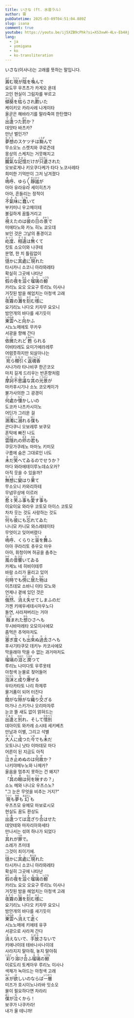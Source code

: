 ```yaml
---
title: いさな (ft. 水音ラル)
author: 霄
pubDatetime: 2025-03-09T04:51:04.889Z
slug: isana
comment: true
youtube: https://youtu.be/ij5XZB9cPhk?si=XS3xwH-4Lv-Eb4Aj
lang:
  - ja
  - yomigana
  - ko
  - ko-transliteration
---
```


いさな(이사나)는 고래를 뜻하는 말입니다.

<div>
    <div class="lang-ja"><ruby>澱<rp>(</rp><rt>よど</rt><rp>)</rp></ruby>む<ruby>現<rp>(</rp><rt>うつつ</rt><rp>)</rp></ruby>が<ruby>陰<rp>(</rp><rt>かげ</rt><rp>)</rp></ruby>を<ruby>喚<rp>(</rp><rt>よ</rt><rp>)</rp></ruby>んで</div>
    <div class="lang-ko-tl">요도무 우츠츠가 카게오 욘데</div>
    <div class="lang-ko">고인 현실이 그림자를 부르고</div>
</div>
<div>
    <div class="lang-ja"><ruby>傾葵<rp>(</rp><rt>けいき</rt><rp>)</rp></ruby>を<ruby>枯<rp>(</rp><rt>か</rt><rp>)</rp></ruby>らされ<ruby>歎<rp>(</rp><rt>なげ</rt><rp>)</rp></ruby>いた</div>
    <div class="lang-ko-tl">케이키오 카라사레 나게이타</div>
    <div class="lang-ko">올곧은 해바라기를 말라죽여 한탄했다</div>
</div>
<div>
    <div class="lang-ja"><ruby>出逢<rp>(</rp><rt>であ</rt><rp>)</rp></ruby>つた<ruby>罰<rp>(</rp><rt>ばつ</rt><rp>)</rp></ruby>か？</div>
    <div class="lang-ko-tl">데앗타 바츠카?</div>
    <div class="lang-ko">만난 벌인가?</div>
</div>

<div>
    <div class="lang-ja"><ruby>夢想<rp>(</rp><rt>むさう</rt><rp>)</rp></ruby>のスケツチは<ruby>黝<rp>(</rp><rt>くろず</rt><rp>)</rp></ruby>んで</div>
    <div class="lang-ko-tl">무소오노 스켓치와 쿠로즌데</div>
    <div class="lang-ko">몽상의 스케치는 거뭇해지고</div>
</div>
<div>
    <div class="lang-ja"><ruby>朧氣<rp>(</rp><rt>おぼろげ</rt><rp>)</rp></ruby>な<ruby>記憶<rp>(</rp><rt>きおく</rt><rp>)</rp></ruby>だけが<ruby>只<rp>(</rp><rt>ただ</rt><rp>)</rp></ruby><ruby>遺<rp>(</rp><rt>のこ</rt><rp>)</rp></ruby>された</div>
    <div class="lang-ko-tl">오보로게나 키오쿠다케가 타다 노코사레타</div>
    <div class="lang-ko">희미한 기억만이 그저 남겨졌다</div>
</div>

<div>
    <div class="lang-ja"><ruby>嗚呼<rp>(</rp><rt>あゝ</rt><rp>)</rp></ruby>、ゆら〳〵<ruby>靜謐<rp>(</rp><rt>せいひつ</rt><rp>)</rp></ruby>が</div>
    <div class="lang-ko-tl">아아 유라유라 세이히츠가</div>
    <div class="lang-ko">아아, 흔들리는 정적이</div>
</div>
<div>
    <div class="lang-ja"><ruby>不氣味<rp>(</rp><rt>ぶきみ</rt><rp>)</rp></ruby>に<ruby>蠢<rp>(</rp><rt>うごめ</rt><rp>)</rp></ruby>いて</div>
    <div class="lang-ko-tl">부키미니 우고메이테</div>
    <div class="lang-ko">불길하게 꿈틀거리고</div>
</div>
<div>
    <div class="lang-ja"><ruby>視<rp>(</rp><rt>み</rt><rp>)</rp></ruby>えたのは<ruby>彼<rp>(</rp><rt>か</rt><rp>)</rp></ruby>の<ruby>日<rp>(</rp><rt>ひ</rt><rp>)</rp></ruby>の<ruby>景<rp>(</rp><rt>きやう</rt><rp>)</rp></ruby>で</div>
    <div class="lang-ko-tl">미에타노와 카노 히노 쿄오데</div>
    <div class="lang-ko">보인 것은 그날의 풍경이고</div>
</div>
<div>
    <div class="lang-ja"><ruby>屹度<rp>(</rp><rt>きつと</rt><rp>)</rp></ruby>、<ruby>相違<rp>(</rp><rt>そうゐ</rt><rp>)</rp></ruby>は<ruby>無<rp>(</rp><rt>な</rt><rp>)</rp></ruby>くて</div>
    <div class="lang-ko-tl">킷토 소오이와 나쿠테</div>
    <div class="lang-ko">분명, 한 치 틀림없이</div>
</div>

<div>
    <div class="lang-ja"><ruby>慥<rp>(</rp><rt>たし</rt><rp>)</rp></ruby>かに<ruby>其處<rp>(</rp><rt>そこ</rt><rp>)</rp></ruby>に<ruby>現<rp>(</rp><rt>あらは</rt><rp>)</rp></ruby>れた</div>
    <div class="lang-ko-tl">타시카니 소코니 아라와레타</div>
    <div class="lang-ko">확실히 그곳에 나타난</div>
</div>
<div>
    <div class="lang-ja"><ruby>假<rp>(</rp><rt>かり</rt><rp>)</rp></ruby>の<ruby>夜<rp>(</rp><rt>よ</rt><rp>)</rp></ruby>を<ruby>泅<rp>(</rp><rt>およ</rt><rp>)</rp></ruby>ぐ<ruby>瑠璃<rp>(</rp><rt>るり</rt><rp>)</rp></ruby>の<ruby>鯨<rp>(</rp><rt>いさな</rt><rp>)</rp></ruby></div>
    <div class="lang-ko-tl">카리노 요오 오요구 루리노 이사나</div>
    <div class="lang-ko">거짓된 밤을 헤엄치는 아청색 고래</div>
</div>
<div>
    <div class="lang-ja"><ruby>夜霧<rp>(</rp><rt>よぎり</rt><rp>)</rp></ruby>の<ruby>灘<rp>(</rp><rt>なだ</rt><rp>)</rp></ruby>を<ruby>刻<rp>(</rp><rt>きざ</rt><rp>)</rp></ruby>む<ruby>樣<rp>(</rp><rt>やう</rt><rp>)</rp></ruby>に</div>
    <div class="lang-ko-tl">요기리노 나다오 키자무 요오니</div>
    <div class="lang-ko">밤안개의 바다를 새기듯이</div>
</div>
<div>
    <div class="lang-ja"><ruby>東雲<rp>(</rp><rt>しののめ</rt><rp>)</rp></ruby>へと<ruby>向<rp>(</rp><rt>む</rt><rp>)</rp></ruby>かふ</div>
    <div class="lang-ko-tl">시노노메에토 무카우</div>
    <div class="lang-ko">서광을 향해 간다</div>
</div>

<div>
    <div class="lang-ja"><ruby>依微<rp>(</rp><rt>いび</rt><rp>)</rp></ruby>たれど<ruby>甦<rp>(</rp><rt>よみがへ</rt><rp>)</rp></ruby>られる</div>
    <div class="lang-ko-tl">이비타레도 요미가에라레루</div>
    <div class="lang-ko">어렴풋하지만 되살아나는</div>
</div>
<div>
    <div class="lang-ja"><ruby>宛<rp>(</rp><rt>さなが</rt><rp>)</rp></ruby>ら<ruby>棚引<rp>(</rp><rt>たなび</rt><rp>)</rp></ruby>く<ruby>返魂香<rp>(</rp><rt>はんごんこう</rt><rp>)</rp></ruby></div>
    <div class="lang-ko-tl">사나가라 타나비쿠 한곤코오</div>
    <div class="lang-ko">마치 길게 드리우는 반혼향처럼</div>
</div>
<div>
    <div class="lang-ja"><ruby>摩訶不思議<rp>(</rp><rt>まかふしぎ</rt><rp>)</rp></ruby>な<ruby>其<rp>(</rp><rt>そ</rt><rp>)</rp></ruby>の<ruby>光景<rp>(</rp><rt>こうけい</rt><rp>)</rp></ruby>が</div>
    <div class="lang-ko-tl">마카후시기나 소노 코오케이가</div>
    <div class="lang-ko">불가사의한 그 광경이</div>
</div>
<div>
    <div class="lang-ja"><ruby>何處<rp>(</rp><rt>どこ</rt><rp>)</rp></ruby>か<ruby>懐<rp>(</rp><rt>なつ</rt><rp>)</rp></ruby>かしいの</div>
    <div class="lang-ko-tl">도코카 나츠카시이노</div>
    <div class="lang-ko">어딘가 그리운 걸</div>
</div>

<div>
    <div class="lang-ja"><ruby>溷濁<rp>(</rp><rt>こんだく</rt><rp>)</rp></ruby>に<ruby>溺<rp>(</rp><rt>おぼ</rt><rp>)</rp></ruby>れる<ruby>僕<rp>(</rp><rt>ぼく</rt><rp>)</rp></ruby>も</div>
    <div class="lang-ko-tl">콘다쿠니 오보레루 보쿠모</div>
    <div class="lang-ko">혼탁에 빠진 나도</div>
</div>
<div>
    <div class="lang-ja"><ruby>雲隱<rp>(</rp><rt>くもがく</rt><rp>)</rp></ruby>れの<ruby>侭<rp>(</rp><rt>まま</rt><rp>)</rp></ruby>の<ruby>君<rp>(</rp><rt>きみ</rt><rp>)</rp></ruby>も</div>
    <div class="lang-ko-tl">쿠모가쿠레노 마마노 키미모</div>
    <div class="lang-ko">구름에 숨은 그대로인 너도</div>
</div>
<div>
    <div class="lang-ja"><ruby>未<rp>(</rp><rt>ま</rt><rp>)</rp></ruby>だ<ruby>笑<rp>(</rp><rt>わら</rt><rp>)</rp></ruby>へてゐるのでせうか？</div>
    <div class="lang-ko-tl">마다 와라에테이루노데쇼오카?</div>
    <div class="lang-ko">아직 웃을 수 있을까?</div>
</div>

<div>
    <div class="lang-ja"><ruby>無想<rp>(</rp><rt>むさう</rt><rp>)</rp></ruby>に<ruby>變<rp>(</rp><rt>か</rt><rp>)</rp></ruby>はり<ruby>果<rp>(</rp><rt>は</rt><rp>)</rp></ruby>て</div>
    <div class="lang-ko-tl">무소오니 카와리하테</div>
    <div class="lang-ko">무념무상에 이르러</div>
</div>
<div>
    <div class="lang-ja"><ruby>愈<rp>(</rp><rt>いよ</rt><rp>)</rp></ruby>〻<ruby>笑<rp>(</rp><rt>わら</rt><rp>)</rp></ruby>ふ<ruby>事<rp>(</rp><rt>こと</rt><rp>)</rp></ruby>も<ruby>愛<rp>(</rp><rt>あい</rt><rp>)</rp></ruby>す<ruby>事<rp>(</rp><rt>こと</rt><rp>)</rp></ruby>も</div>
    <div class="lang-ko-tl">이요이요 와라우 코토모 아이스 코토모</div>
    <div class="lang-ko">차차 웃는 것도 사랑하는 것도</div>
</div>
<div>
    <div class="lang-ja"><ruby>何<rp>(</rp><rt>なに</rt><rp>)</rp></ruby>も<ruby>彼<rp>(</rp><rt>か</rt><rp>)</rp></ruby>にも<ruby>忘<rp>(</rp><rt>わす</rt><rp>)</rp></ruby>れてゐた</div>
    <div class="lang-ko-tl">나니모 카니모 와스레테이타</div>
    <div class="lang-ko">무엇이고 잊어버렸다</div>
</div>

<div>
    <div class="lang-ja"><ruby>嗚呼<rp>(</rp><rt>あゝ</rt><rp>)</rp></ruby>、くらりと<ruby>宙<rp>(</rp><rt>ちう</rt><rp>)</rp></ruby>を<ruby>舞<rp>(</rp><rt>ま</rt><rp>)</rp></ruby>ふ</div>
    <div class="lang-ko-tl">아아 쿠라리토 츄우오 마우</div>
    <div class="lang-ko">아아, 휘청이며 허공을 춤추는</div>
</div>
<div>
    <div class="lang-ja"><ruby>風<rp>(</rp><rt>かぜ</rt><rp>)</rp></ruby>の<ruby>音<rp>(</rp><rt>ね</rt><rp>)</rp></ruby><ruby>響<rp>(</rp><rt>ひび</rt><rp>)</rp></ruby>いてゐる</div>
    <div class="lang-ko-tl">카제노 네 히비이테루</div>
    <div class="lang-ko">바람 소리가 울리고 있어</div>
</div>
<div>
    <div class="lang-ja"><ruby>何時<rp>(</rp><rt>いつ</rt><rp>)</rp></ruby>でも<ruby>傍<rp>(</rp><rt>そば</rt><rp>)</rp></ruby>に<ruby>居<rp>(</rp><rt>ゐ</rt><rp>)</rp></ruby>た<ruby>物<rp>(</rp><rt>もの</rt><rp>)</rp></ruby>は</div>
    <div class="lang-ko-tl">이츠데모 소바니 이타 모노와</div>
    <div class="lang-ko">언제나 곁에 있던 것은</div>
</div>
<div>
    <div class="lang-ja"><ruby>俄然<rp>(</rp><rt>がぜん</rt><rp>)</rp></ruby>、<ruby>消<rp>(</rp><rt>き</rt><rp>)</rp></ruby>え<ruby>失<rp>(</rp><rt>う</rt><rp>)</rp></ruby>せてしまふのだ</div>
    <div class="lang-ko-tl">가젠 키에우세테시마우노다</div>
    <div class="lang-ko">돌연, 사라져버리는 거야</div>
</div>

<div>
    <div class="lang-ja"><ruby>蝕<rp>(</rp><rt>むしば</rt><rp>)</rp></ruby>まれた<ruby>想<rp>(</rp><rt>おも</rt><rp>)</rp></ruby>ひさへも</div>
    <div class="lang-ko-tl">무시바마레타 오모이사에모</div>
    <div class="lang-ko">좀먹은 추억마저도</div>
</div>
<div>
    <div class="lang-ja"><ruby>塞<rp>(</rp><rt>ふさ</rt><rp>)</rp></ruby>ぎ<ruby>度<rp>(</rp><rt>た</rt><rp>)</rp></ruby>くも<ruby>出來<rp>(</rp><rt>でき</rt><rp>)</rp></ruby>ぬ<ruby>過去<rp>(</rp><rt>かこ</rt><rp>)</rp></ruby>さへも</div>
    <div class="lang-ko-tl">후사기타쿠모 데키누 카코사에모</div>
    <div class="lang-ko">막을래야 막을 수 없는 과거마저도</div>
</div>
<div>
    <div class="lang-ja"><ruby>瑠璃<rp>(</rp><rt>るり</rt><rp>)</rp></ruby>の<ruby>泪<rp>(</rp><rt>なみだ</rt><rp>)</rp></ruby>と<ruby>潤<rp>(</rp><rt>うるほ</rt><rp>)</rp></ruby>つて</div>
    <div class="lang-ko-tl">루리노 나미다토 우루옷테</div>
    <div class="lang-ko">아청색 눈물로 젖어들어</div>
</div>
<div>
    <div class="lang-ja"><ruby>泡沫<rp>(</rp><rt>うたかた</rt><rp>)</rp></ruby>と<ruby>成<rp>(</rp><rt>な</rt><rp>)</rp></ruby>り<ruby>爆<rp>(</rp><rt>は</rt><rp>)</rp></ruby>ぜる</div>
    <div class="lang-ko-tl">우타카타토 나리 하제루</div>
    <div class="lang-ko">물거품이 되어 터진다</div>
</div>

<div>
    <div class="lang-ja"><ruby>間<rp>(</rp><rt>ま</rt><rp>)</rp></ruby>がな<ruby>隙<rp>(</rp><rt>すき</rt><rp>)</rp></ruby>がな<ruby>織<rp>(</rp><rt>お</rt><rp>)</rp></ruby>り<ruby>交<rp>(</rp><rt>ま</rt><rp>)</rp></ruby>ざる</div>
    <div class="lang-ko-tl">마가나 스키가나 오리마자루</div>
    <div class="lang-ko">눈코 뜰 새도 없이 얽혀드는</div>
</div>
<div>
    <div class="lang-ja"><ruby>出逢<rp>(</rp><rt>であひ</rt><rp>)</rp></ruby>と<ruby>別<rp>(</rp><rt>わか</rt><rp>)</rp></ruby>れ、そして<ruby>惜別<rp>(</rp><rt>せきべつ</rt><rp>)</rp></ruby></div>
    <div class="lang-ko-tl">데아이토 와카레 소시테 세키베츠</div>
    <div class="lang-ko">만남과 이별, 그리고 석별</div>
</div>
<div>
    <div class="lang-ja"><ruby>大人<rp>(</rp><rt>おとな</rt><rp>)</rp></ruby>に<ruby>成<rp>(</rp><rt>な</rt><rp>)</rp></ruby>つた<ruby>今<rp>(</rp><rt>いま</rt><rp>)</rp></ruby>でも<ruby>未<rp>(</rp><rt>ま</rt><rp>)</rp></ruby>だ</div>
    <div class="lang-ko-tl">오토나니 낫타 이마데모 마다</div>
    <div class="lang-ko">어른이 된 지금도 아직</div>
</div>
<div>
    <div class="lang-ja"><ruby>泣<rp>(</rp><rt>な</rt><rp>)</rp></ruby>き<ruby>止<rp>(</rp><rt>や</rt><rp>)</rp></ruby>めぬのは<ruby>何故<rp>(</rp><rt>なぜ</rt><rp>)</rp></ruby>か？</div>
    <div class="lang-ko-tl">나키야메누노와 나제카?</div>
    <div class="lang-ko">울음을 멈추지 못하는 건 왜지?</div>
</div>

<div>
    <div class="lang-ja">「<ruby>其<rp>(</rp><rt>そ</rt><rp>)</rp></ruby>の<ruby>眼<rp>(</rp><rt>め</rt><rp>)</rp></ruby>は<ruby>何<rp>(</rp><rt>なに</rt><rp>)</rp></ruby>を<ruby>映<rp>(</rp><rt>うつ</rt><rp>)</rp></ruby>すの？」</div>
    <div class="lang-ko-tl">소노 메와 나니오 우츠스노?</div>
    <div class="lang-ko">"그 눈은 무엇을 비추는 거지?"</div>
</div>

<div>
    <div class="lang-ja"><ruby>現<rp>(</rp><rt>うつつ</rt><rp>)</rp></ruby>も<ruby>夢<rp>(</rp><rt>ゆめ</rt><rp>)</rp></ruby>も<ruby>幻<rp>(</rp><rt>まぼろし</rt><rp>)</rp></ruby>も</div>
    <div class="lang-ko-tl">우츠츠모 유메모 마보로시모</div>
    <div class="lang-ko">현실도 꿈도 환상도</div>
</div>
<div>
    <div class="lang-ja"><ruby>出逢<rp>(</rp><rt>であ</rt><rp>)</rp></ruby>つては<ruby>混<rp>(</rp><rt>ま</rt><rp>)</rp></ruby>ざり<ruby>合<rp>(</rp><rt>あ</rt><rp>)</rp></ruby>はせた</div>
    <div class="lang-ko-tl">데앗테와 마자리아와세타</div>
    <div class="lang-ko">만나서는 섞여 하나가 되었다</div>
</div>
<div>
    <div class="lang-ja"><ruby>其<rp>(</rp><rt>そ</rt><rp>)</rp></ruby>れが<ruby>罪<rp>(</rp><rt>つみ</rt><rp>)</rp></ruby>で。</div>
    <div class="lang-ko-tl">소레가 츠미데</div>
    <div class="lang-ko">그것이 죄이기에.</div>
</div>

<div>
    <div class="lang-ja"><ruby>慥<rp>(</rp><rt>たし</rt><rp>)</rp></ruby>かに<ruby>其處<rp>(</rp><rt>そこ</rt><rp>)</rp></ruby>に<ruby>現<rp>(</rp><rt>あらは</rt><rp>)</rp></ruby>れた</div>
    <div class="lang-ko-tl">타시카니 소코니 아라와레타</div>
    <div class="lang-ko">확실히 그곳에 나타난</div>
</div>
<div>
    <div class="lang-ja"><ruby>假<rp>(</rp><rt>かり</rt><rp>)</rp></ruby>の<ruby>夜<rp>(</rp><rt>よ</rt><rp>)</rp></ruby>を<ruby>泅<rp>(</rp><rt>およ</rt><rp>)</rp></ruby>ぐ<ruby>瑠璃<rp>(</rp><rt>るり</rt><rp>)</rp></ruby>の<ruby>鯨<rp>(</rp><rt>いさな</rt><rp>)</rp></ruby></div>
    <div class="lang-ko-tl">카리노 요오 오요구 루리노 이사나</div>
    <div class="lang-ko">거짓된 밤을 헤엄치는 아청색 고래</div>
</div>
<div>
    <div class="lang-ja"><ruby>夜霧<rp>(</rp><rt>よぎり</rt><rp>)</rp></ruby>の<ruby>灘<rp>(</rp><rt>なだ</rt><rp>)</rp></ruby>を<ruby>刻<rp>(</rp><rt>きざ</rt><rp>)</rp></ruby>む<ruby>樣<rp>(</rp><rt>やう</rt><rp>)</rp></ruby>に</div>
    <div class="lang-ko-tl">요기리노 나다오 키자무 요오니</div>
    <div class="lang-ko">밤안개의 바다를 새기듯이</div>
</div>
<div>
    <div class="lang-ja"><ruby>東雲<rp>(</rp><rt>しののめ</rt><rp>)</rp></ruby>へ<ruby>消<rp>(</rp><rt>き</rt><rp>)</rp></ruby>えて<ruby>逝<rp>(</rp><rt>ゆ</rt><rp>)</rp></ruby>く</div>
    <div class="lang-ko-tl">시노노메에 키에테 유쿠</div>
    <div class="lang-ko">서광으로 사라져 간다</div>
</div>

<div>
    <div class="lang-ja"><ruby>消<rp>(</rp><rt>き</rt><rp>)</rp></ruby>えないで、<ruby>手放<rp>(</rp><rt>てばな</rt><rp>)</rp></ruby>さないで</div>
    <div class="lang-ko-tl">키에나이데 테바나사나이데</div>
    <div class="lang-ko">사라지지 말아줘, 놓지 말아줘</div>
</div>
<div>
    <div class="lang-ja"><ruby>彩<rp>(</rp><rt>いろど</rt><rp>)</rp></ruby>り<ruby>溶<rp>(</rp><rt>と</rt><rp>)</rp></ruby>け<ruby>合<rp>(</rp><rt>あ</rt><rp>)</rp></ruby>ふ<ruby>瑠璃<rp>(</rp><rt>るり</rt><rp>)</rp></ruby>の<ruby>鯨<rp>(</rp><rt>いさな</rt><rp>)</rp></ruby></div>
    <div class="lang-ko-tl">이로도리 토케아우 루리노 이사나</div>
    <div class="lang-ko">색채가 녹아드는 아청색 고래</div>
</div>
<div>
    <div class="lang-ja"><ruby>水<rp>(</rp><rt>みづ</rt><rp>)</rp></ruby>が<ruby>欲<rp>(</rp><rt>ほ</rt><rp>)</rp></ruby>しいのならば<ruby>一層<rp>(</rp><rt>いつそう</rt><rp>)</rp></ruby></div>
    <div class="lang-ko-tl">미즈가 호시이노나라바 잇소오</div>
    <div class="lang-ko">물이 필요하다면 차라리</div>
</div>
<div>
    <div class="lang-ja"><ruby>僕<rp>(</rp><rt>ぼく</rt><rp>)</rp></ruby>が<ruby>泣<rp>(</rp><rt>な</rt><rp>)</rp></ruby>くから！</div>
    <div class="lang-ko-tl">보쿠가 나쿠카라!</div>
    <div class="lang-ko">내가 울 테니까!</div>
</div>
